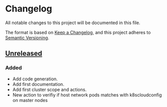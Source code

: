 # Changelog

All notable changes to this project will be documented in this file.

The format is based on [Keep a Changelog](https://keepachangelog.com/en/1.0.0/),
and this project adheres to [Semantic Versioning](https://semver.org/spec/v2.0.0.html).



## [Unreleased]

### Added

* Add code generation.
* Add first documentation.
* Add first cluster scope and actions.
* New action to verifiy if host network pods matches with k8scloudconfig on master nodes

[Unreleased]: https://github.com/giantswarm/awscnfm/tree/master
